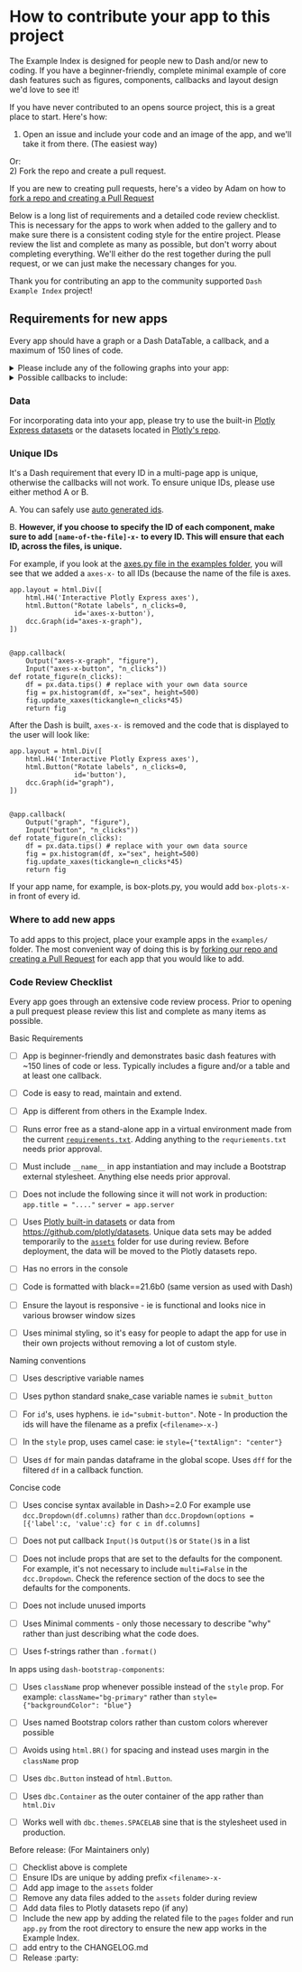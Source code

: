 # How to contribute your app to this project
 
The Example Index is designed for people new to Dash and/or new to coding.  If you have a beginner-friendly, complete
minimal example of core dash features such as  figures, components, callbacks and layout design we'd love to see it!

If you have never contributed to an opens source project, this is a great place to start. Here's how:
 1) Open an issue and include your code and an image of the app, and we'll take it from there. (The easiest way)   

Or:  
 2) Fork the repo and create a pull request. 
 
If you are new to creating pull requests, here's a video by Adam on how to [fork a repo and creating a Pull Request](https://youtu.be/Xth83OD3NNc)

Below is a long list of requirements and a detailed code review checklist.  This is necessary for the apps to work when
added to the gallery and to make sure there is a consistent coding style for the entire project. Please review the list
and complete as many as possible, but don't worry about completing everything.  We'll either do the rest together during
the pull request, or we can just make the necessary changes for you.

Thank you for contributing an app to the community supported `Dash Example Index` project!


## Requirements for new apps

Every app should have a graph or a Dash DataTable, a callback, and a maximum of 150 lines of code.

   <details>
     <summary>Please include any of the following graphs into your app:</summary>
    area<br/>
    bar_polar<br/>
    box plot<br/>
    candlestick<br/>
    choropleth_mapbox<br/>
    choropleth<br/>
    contour<br/>
    density_contour<br/>
    density_heatmap<br/>
    density_mapbox<br/>
    ecdf<br/>
    funnel_area<br/>
    funnel<br/>
    icicle<br/>
    line_3d<br/>
    line_geo<br/>
    line_mapbox<br/>
    line_polar<br/>
    line_ternary<br/>
    parallel_categories<br/>
    parallel_coordinates<br/>
    pie<br/>
    scatter_3d<br/>
    scatter_geo<br/>
    scatter_mapbox<br/>
    scatter_matrix<br/>
    scatter_polar<br/>
    scatter_ternary<br/>
    strip<br/>
    sunburst<br/>
    timeline<br/>
    treemap<br/>
    violin<br/>
   </details>

   <details>
     <summary>Possible callbacks to include:</summary>
    chained<br/>
    circular callback<br/>
    clientside callback (use dash.clientside_callback rather than app.clientside_callback)<br/>
    flexible callback signature<br/>
    pattern matching<br/>
    callback context (ctx)<br/>
    regular callback
   </details>

### Data
For incorporating data into your app, please try to use the built-in [Plotly Express datasets](https://plotly.com/python-api-reference/generated/plotly.express.data.html) or the datasets located in [Plotly's repo](https://github.com/plotly/datasets).

### Unique IDs

It's a Dash requirement that every ID in a multi-page app is unique, otherwise the callbacks will not work. To ensure unique IDs, please use either method A or B.

A. You can safely use [auto generated ids](https://dash.plotly.com/basic-callbacks#passing-components-into-callbacks-instead-of-ids).

B. **However, if you choose to specify the ID of each component, make sure to add `[name-of-the-file]-x-` to every ID. This will ensure that each ID, across the files, is unique.**

For example, if you look at the [axes.py file in the examples folder](https://github.com/AnnMarieW/dash-app-gallery/blob/main/examples/axes.py), you will see that we added a `axes-x-` to all IDs (because the name of the file is axes.
```
app.layout = html.Div([
    html.H4('Interactive Plotly Express axes'),
    html.Button("Rotate labels", n_clicks=0,
                id='axes-x-button'),
    dcc.Graph(id="axes-x-graph"),
])


@app.callback(
    Output("axes-x-graph", "figure"),
    Input("axes-x-button", "n_clicks"))
def rotate_figure(n_clicks):
    df = px.data.tips() # replace with your own data source
    fig = px.histogram(df, x="sex", height=500)
    fig.update_xaxes(tickangle=n_clicks*45)
    return fig
```
After the Dash is built, `axes-x-` is removed and the code that is displayed to the user will look like:
```
app.layout = html.Div([
    html.H4('Interactive Plotly Express axes'),
    html.Button("Rotate labels", n_clicks=0,
                id='button'),
    dcc.Graph(id="graph"),
])


@app.callback(
    Output("graph", "figure"),
    Input("button", "n_clicks"))
def rotate_figure(n_clicks):
    df = px.data.tips() # replace with your own data source
    fig = px.histogram(df, x="sex", height=500)
    fig.update_xaxes(tickangle=n_clicks*45)
    return fig
```

If your app name, for example, is box-plots.py, you would add `box-plots-x-` in front of every id.

### Where to add new apps

To add apps to this project, place your example apps in the `examples/` folder. The most convenient way of doing this is by [forking our repo and creating a Pull Request](https://youtu.be/Xth83OD3NNc) for each app that you would like to add.



### Code Review Checklist

Every app goes through an extensive code review process.  Prior to opening a pull prequest please review this list and complete
as many items as possible.

Basic Requirements
- [ ] App is beginner-friendly and demonstrates  basic dash features with ~150 lines of code or less. Typically includes a figure and/or a table and at least one callback.
- [ ] Code is easy to read, maintain and extend.
- [ ] App is different from others in the Example Index.
- [ ] Runs error free as a stand-alone app in a virtual environment made from the current [`requirements.txt`](https://github.com/AnnMarieW/dash-app-gallery/blob/main/requirements.txt). Adding anything to the `requriements.txt` needs prior approval.
- [ ] Must include  `__name__`  in app instantiation and may include a Bootstrap external stylesheet.  Anything else needs prior approval.
- [ ] Does not include the following since it will not work in production: `app.title = "...."`      `server = app.server`
- [ ] Uses [Plotly built-in datasets](https://plotly.com/python-api-reference/generated/plotly.data.html) or data from https://github.com/plotly/datasets.  Unique data sets may be added temporarily to the [`assets`](https://github.com/AnnMarieW/dash-app-gallery/tree/main/assets) folder for use during review.  Before deployment, the data will be moved to the Plotly datasets repo.
- [ ] Has no errors in the console
- [ ] Code is formatted with black==21.6b0  (same version as used with Dash)
- [ ] Ensure the layout is responsive - ie is functional and looks nice in various browser window sizes
- [ ] Uses minimal styling, so it's easy for people to adapt the app for use in their own projects without removing a lot of custom style.


Naming conventions
- [ ] Uses descriptive variable names
- [ ] Uses python standard snake_case  variable names  ie `submit_button`
- [ ] For `id`'s, uses hyphens.  ie `id="submit-button"`.  Note - In production the ids will have the filename as a prefix (`<filename>-x-`)
- [ ] In the `style` prop, uses camel case: ie `style={"textAlign": "center"}`
- [ ] Uses `df` for main pandas dataframe in the global scope.  Uses `dff` for the filtered `df` in a callback function.


Concise code
- [ ] Uses concise syntax available in Dash>=2.0
For example use `dcc.Dropdown(df.columns)` rather than `dcc.Dropdown(options = [{'label':c, 'value':c} for c in df.columns]`
- [ ] Does not put callback `Input()`s `Output()`s or `State()`s in a list
- [ ] Does not include props that are set to the defaults for the component.  For example,  it's not necessary to include `multi=False` in the `dcc.Dropdown`.  Check the reference section of the docs to see the defaults for the components.
- [ ] Does not include unused imports
- [ ] Uses Minimal comments - only those necessary to describe "why" rather than just describing what the code does.
- [ ] Uses f-strings rather than `.format()`


In apps using `dash-bootstrap-components`:
- [ ] Uses `className` prop whenever possible instead of the  `style` prop. For example:  `className="bg-primary"` rather than `style={"backgroundColor": "blue"}`
- [ ] Uses named Bootstrap colors rather than custom colors wherever possible
- [ ] Avoids using `html.BR()` for spacing and instead uses margin in the `className` prop
- [ ] Uses `dbc.Button` instead of `html.Button`.
- [ ]  Uses `dbc.Container` as the outer container of the app rather than `html.Div`
- [ ] Works well with `dbc.themes.SPACELAB` sine that is the stylesheet used in production.


Before release:  (For Maintainers only)
- [ ] Checklist above is  complete
- [ ]  Ensure IDs are unique by adding prefix `<filename>-x-`
- [ ] Add app image to the `assets` folder
- [ ] Remove any data files added to the `assets` folder during review
- [ ] Add data files to Plotly datasets repo (if any)
- [ ] Include the new app by adding the related file to the `pages` folder and run  `app.py` from the root directory to ensure the new app works in the Example Index.
- [ ] add entry to the CHANGELOG.md
- [ ] Release :party: